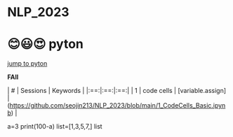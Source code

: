 # NLP_2023

# 😊😃😍 pyton

[jump to pyton](https://wikidocs.net/book/1)

**FAll**

| # | Sessions | Keywords |
|:==:|:==:|:==:|
| 1 | code cells | [variable.assign] | (https://github.com/seojin213/NLP_2023/blob/main/1_CodeCells_Basic.ipynb) |

a=3
print(100-a)
list=[1,3,5,7,]
list
